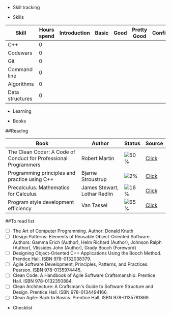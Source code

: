 * Skill tracking

* Skills

Skill|Hours spend|Introduction|Basic|Good|Pretty Good|Confident|Awesome
-----|-----------|------------|-----|----|-----------|---------|-------
C++  |      0||||||
Codewars|   0||||||
Git|        0||||||
Command line|0||||||
Algorithms|0|||||||
Data structures|0||||||


* Learning

* Books

##Reading

Book |Author|Status|Source
-----|-----------|-------|------
The Clean Coder: A Code of Conduct for Professional Programmers| Robert Martin|![50%](https://progress-bar.dev/42)|[Click](https://www.goodreads.com/book/show/10284614-the-clean-coder)
Programming principles and practice using C++|Bjarne Stroustrup|![2%](https://progress-bar.dev/2)|[Click](https://clck.ru/VUb9j)
Precalculus. Mathematics for Calculus|James Stewart, Lothar Redlin|![16%](https://progress-bar.dev/16)|[Click](https://clck.ru/VUbBq)
Program style development efficiency| Van Tassel| ![65%](https://progress-bar.dev/65)|[Click](https://clck.ru/VUbEG)

##To read list

- [ ] The Art of Computer Programming. Author: Donald Knuth
- [ ] Design Patterns: Elements of Reusable Object-Oriented Software. Authors:  Gamma Erich (Author), Helm Richard (Author), Johnson Ralph (Author), Vlissides John (Author), Grady Booch (Foreword) 
- [ ] Designing Object-Oriented C++ Applications Using the Booch Method. Prentice Hall. ISBN 978-0132038379.
- [ ] Agile Software Development, Principles, Patterns, and Practices. Pearson. ISBN 978-0135974445.
- [ ] Clean Code: A Handbook of Agile Software Craftsmanship. Prentice Hall. ISBN 978-0132350884.
- [ ] Clean Architecture: A Craftsman's Guide to Software Structure and Design. Prentice Hall. ISBN 978-0134494166.
- [ ] Clean Agile: Back to Basics. Prentice Hall. ISBN 978-0135781869.

* Checklist



